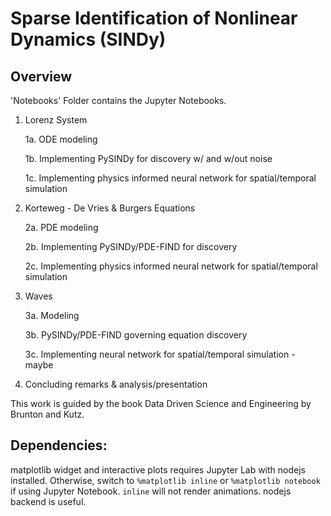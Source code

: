 # Sparse Identification of Nonlinear Dynamics (SINDy)
## Overview

'Notebooks' Folder contains the Jupyter Notebooks. 

1. Lorenz System

    1a. ODE modeling
  
    1b. Implementing PySINDy for discovery w/ and w/out noise
  
    1c. Implementing physics informed neural network for spatial/temporal simulation

2. Korteweg - De Vries & Burgers Equations

    2a. PDE modeling
  
    2b. Implementing PySINDy/PDE-FIND for discovery
  
    2c. Implementing physics informed neural network for spatial/temporal simulation
  
3. Waves

    3a. Modeling
  
    3b. PySINDy/PDE-FIND governing equation discovery
  
    3c. Implementing neural network for spatial/temporal simulation - maybe
  
4. Concluding remarks & analysis/presentation


This work is guided by the book Data Driven Science and Engineering by Brunton and Kutz.

## Dependencies: 
matplotlib widget and interactive plots requires Jupyter Lab with nodejs installed. Otherwise, switch to `%matplotlib inline` or `%matplotlib notebook` if using Jupyter Notebook. `inline` will not render animations. nodejs backend is useful. 

